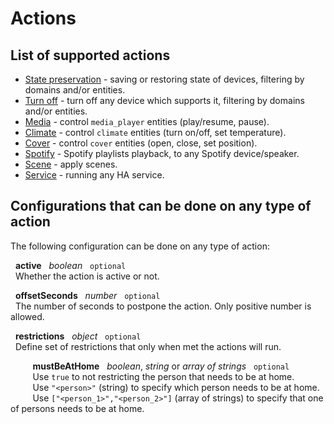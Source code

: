 # Actions

## List of supported actions
* [State preservation](/statePreservation.md) - saving or restoring state of devices, filtering by domains and/or entities.
* [Turn off](/turnOff.md) - turn off any device which supports it, filtering by domains and/or entities.
* [Media](/media.md) - control `media_player` entities (play/resume, pause).
* [Climate](/climate.md) - control `climate` entities (turn on/off, set temperature).
* [Cover](/cover.md) - control `cover` entities (open, close, set position).
* [Spotify](/spotify.md) - Spotify playlists playback, to any Spotify device/speaker.
* [Scene](/scene.md) - apply scenes.
* [Service](/service.md) - running any HA service.

## Configurations that can be done on any type of action
The following configuration can be done on any type of action:

&nbsp; **active** &nbsp; *boolean* &nbsp; `optional` <br>
&nbsp; Whether the action is active or not.

&nbsp; **offsetSeconds** &nbsp; *number* &nbsp; `optional` <br>
&nbsp; The number of seconds to postpone the action. Only positive number is allowed.

&nbsp; **restrictions** &nbsp; *object* &nbsp; `optional` <br>
&nbsp; Define set of restrictions that only when met the actions will run.

&nbsp;&nbsp;&nbsp;&nbsp;&nbsp;&nbsp;&nbsp;&nbsp; **mustBeAtHome** &nbsp; *boolean*, *string* or *array of strings* &nbsp; `optional` <br>
&nbsp;&nbsp;&nbsp;&nbsp;&nbsp;&nbsp;&nbsp;&nbsp; Use `true` to not restricting the person that needs to be at home. <br>
&nbsp;&nbsp;&nbsp;&nbsp;&nbsp;&nbsp;&nbsp;&nbsp; Use `"<person>"` (string) to specify which person needs to be at home.<br>
&nbsp;&nbsp;&nbsp;&nbsp;&nbsp;&nbsp;&nbsp;&nbsp; Use `["<person_1>","<person_2>"]` (array of strings) to specify that one of persons needs to be at home.

